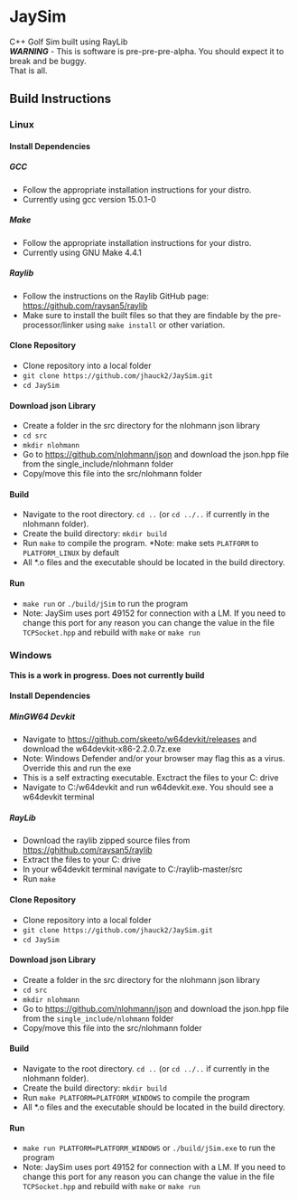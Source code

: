 # JaySim
C++ Golf Sim built using RayLib  
***WARNING*** - This is software is pre-pre-pre-alpha. You should expect it to break and be buggy.  
That is all.  
## Build Instructions
### Linux
#### Install Dependencies
##### GCC
- Follow the appropriate installation instructions for your distro.
- Currently using gcc version 15.0.1-0
##### Make
- Follow the appropriate installation instructions for your distro.
- Currently using GNU Make 4.4.1
##### Raylib 
- Follow the instructions on the Raylib GitHub page: https://github.com/raysan5/raylib
- Make sure to install the built files so that they are findable by the pre-processor/linker using `make install` or other variation.
#### Clone Repository
- Clone repository into a local folder
- `git clone https://github.com/jhauck2/JaySim.git`
- `cd JaySim`
#### Download json Library
- Create a folder in the src directory for the nlohmann json library
- `cd src`
- `mkdir nlohmann`
- Go to https://github.com/nlohmann/json and download the json.hpp file from the single_include/nlohmann folder
- Copy/move this file into the src/nlohmann folder
#### Build
- Navigate to the root directory. `cd ..` (or `cd ../..` if currently in the nlohmann folder).
- Create the build directory: `mkdir build`
- Run `make` to compile the program. *Note: make sets `PLATFORM` to `PLATFORM_LINUX` by default
- All *.o files and the executable should be located in the build directory.
#### Run
- `make run` or `./build/jSim` to run the program
- Note: JaySim uses port 49152 for connection with a LM. If you need to change this port for any reason you can change the value in the file `TCPSocket.hpp` and rebuild with `make` or `make run`
  
### Windows  
**This is a work in progress. Does not currently build**
#### Install Dependencies
##### MinGW64 Devkit
- Navigate to https://github.com/skeeto/w64devkit/releases and download the w64devkit-x86-2.2.0.7z.exe
- Note: Windows Defender and/or your browser may flag this as a virus. Override this and run the exe
- This is a self extracting executable. Exctract the files to your C: drive
- Navigate to C:/w64devkit and run w64devkit.exe. You should see a w64devkit terminal
##### RayLib
- Download the raylib zipped source files from https://ghithub.com/raysan5/raylib
- Extract the files to your C: drive
- In your w64devkit terminal navigate to C:/raylib-master/src
- Run `make`
#### Clone Repository
- Clone repository into a local folder
- `git clone https://github.com/jhauck2/JaySim.git`
- `cd JaySim`
#### Download json Library
- Create a folder in the src directory for the nlohmann json library
- `cd src`
- `mkdir nlohmann`
- Go to https://github.com/nlohmann/json and download the json.hpp file from the `single_include/nlohmann` folder
- Copy/move this file into the src/nlohmann folder
#### Build
- Navigate to the root directory. `cd ..` (or `cd ../..` if currently in the nlohmann folder).
- Create the build directory: `mkdir build`
- Run `make PLATFORM=PLATFORM_WINDOWS` to compile the program
- All *.o files and the executable should be located in the build directory.
#### Run
- `make run PLATFORM=PLATFORM_WINDOWS` or `./build/jSim.exe` to run the program
- Note: JaySim uses port 49152 for connection with a LM. If you need to change this port for any reason you can change the value in the file `TCPSocket.hpp` and rebuild with `make` or `make run`

